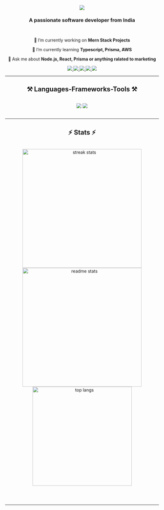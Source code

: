 

<h1 align="center">
    <img src="https://readme-typing-svg.herokuapp.com/?font=Righteous&size=35&center=true&vCenter=true&width=500&height=70&duration=4000&lines=Hi+There!+👋;+I'm+Yash+Kalra!;" />
</h1>

<h3 align="center">A passionate software developer from India</h3>

<br/>

<div align="center">
 
 🔭 I’m currently working on **Mern Stack Projects**
 
 🌱 I’m currently learning **Typescript, Prisma, AWS**

💬 Ask me about **Node.js, React, Prisma or anything ralated to marketing**

 </div>
 
<div align="center"> 
  <a href="mailto:pedro.sales.yashkalra2013@gmail.com">
    <img src="https://img.shields.io/badge/Gmail-333333?style=for-the-badge&logo=gmail&logoColor=red" />
  </a>
  <a href="https://www.linkedin.com/in/yashkalra12/" target="_blank">
    <img src="https://img.shields.io/badge/LinkedIn-0077B5?style=for-the-badge&logo=linkedin&logoColor=white" target="_blank" />
  </a>
  <a href="https://github.com/Yashkalra12" target="_blank">
     <img src="https://img.shields.io/badge/Portfolio-FF5722?style=for-the-badge&logo=todoist&logoColor=white" target="_blank" /> <!-- sqlite, safari, google-chrome are other good icon options -->
  </a>
<a href="https://vercel.com/dashboard](https://vercel.com/yashkalra12" target="_blank">
    <img src="https://img.shields.io/badge/Vercel-000000?style=for-the-badge&logo=vercel&logoColor=white" target="_blank" />
  </a>
<a href="https://leetcode.com/yashkalra12/" target="_blank">
    <img src="https://img.shields.io/badge/-LeetCode-FFA116?style=for-the-badge&logo=LeetCode&logoColor=black" target="_blank" />
  </a>

    
</div>

 <hr/>
 
<h2 align="center">⚒️ Languages-Frameworks-Tools ⚒️</h2>
<br/>
<div align="center">
    <img src="https://skillicons.dev/icons?i=python,html,css,vscode,javascript,git,github,figma,notion,react,tailwind,bootstrap,java,c,c++" />
    <img src="https://skillicons.dev/icons?i=nodejs,typescript,express,firebase,mongodb,postman,prisma,vite,npm,postgres,mysql,flask" /><br>
</div>

<br/>
<hr/>

<h2 align="center">⚡ Stats ⚡</h2>
<br>
<div align=center>
 <img width=390 src="https://github-readme-streak-stats-salesp07.vercel.app/?user=Yashkalra12&count_private=true&theme=react&border_radius=10" alt="streak stats"/>
  <img width=390 src="https://github-readme-stats-salesp07.vercel.app/api?username=Yashkalra12&count_private=true&show_icons=true&theme=react&rank_icon=github&border_radius=10" alt="readme stats" />
  <br/>
  <img width=325 align="center" src="https://github-readme-stats-salesp07.vercel.app/api/top-langs/?username=YashKalra12&hide=HTML&langs_count=8&layout=compact&theme=react&border_radius=10&size_weight=0.5&count_weight=0.5&exclude_repo=github-readme-stats" alt="top langs" />
</div>

<br/><br/>

<hr/>

